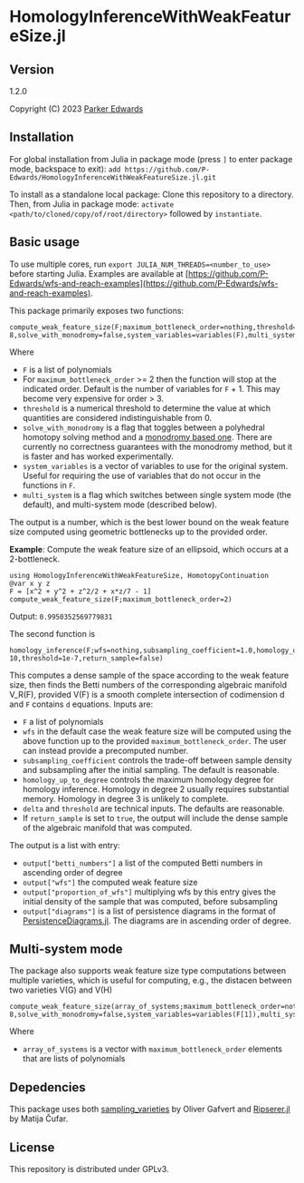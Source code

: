 HomologyInferenceWithWeakFeatureSize.jl
=======================================

Version
-------
1.2.0


Copyright (C) 2023 [Parker
Edwards](https://sites.nd.edu/parker-edwards/)


Installation
-------------
For global installation from Julia in package mode (press `]` to enter package mode, backspace to exit): `add https://github.com/P-Edwards/HomologyInferenceWithWeakFeatureSize.jl.git`

To install as a standalone local package: Clone this repository to a directory. Then, from Julia in package mode: `activate <path/to/cloned/copy/of/root/directory>` followed by `instantiate`. 


Basic usage
------
To use multiple cores, run `export JULIA_NUM_THREADS=<number_to_use>` before starting Julia. Examples are available at [https://github.com/P-Edwards/wfs-and-reach-examples](https://github.com/P-Edwards/wfs-and-reach-examples).


This package primarily exposes two functions: 

	compute_weak_feature_size(F;maximum_bottleneck_order=nothing,threshold=1e-8,solve_with_monodromy=false,system_variables=variables(F),multi_system=false)

Where 
* `F` is a list of polynomials
* For `maximum_bottleneck_order` >= 2 then the function will stop at the indicated order. Default is the number of variables for `F` + 1. This may become very expensive for order > 3. 
* `threshold` is a numerical threshold to determine the value at which quantities are considered indistinguishable from 0.
* `solve_with_monodromy` is a flag that toggles between a polyhedral homotopy solving method and a [monodromy based one](https://www.juliahomotopycontinuation.org/HomotopyContinuation.jl/stable/monodromy/). There are currently no correctness guarantees with the monodromy method, but it is faster and has worked experimentally.
* `system_variables` is a vector of variables to use for the original system. Useful for requiring the use of variables that do not occur in the functions in `F`.
* `multi_system` is a flag which switches between single system mode (the default), and multi-system mode (described below).

The output is a number, which is the best lower bound on the weak feature size computed using geometric bottlenecks up to the provided order. 

**Example**: Compute the weak feature size of an ellipsoid, which occurs at a 2-bottleneck.
	
	using HomologyInferenceWithWeakFeatureSize, HomotopyContinuation
	@var x y z
	F = [x^2 + y^2 + z^2/2 + x*z/7 - 1]
	compute_weak_feature_size(F;maximum_bottleneck_order=2)

Output: `0.9950352569779831`


The second function is
	
	homology_inference(F;wfs=nothing,subsampling_coefficient=1.0,homology_up_to_degree=1,maximum_bottleneck_order=nothing,delta=1e-10,threshold=1e-7,return_sample=false)

This computes a dense sample of the space according to the weak feature size, then finds the Betti numbers of the corresponding algebraic manifold V_R(F), provided V(F) is a smooth complete intersection of codimension d and `F` contains `d` equations. Inputs are: 

* `F` a list of polynomials 
* `wfs` in the default case the weak feature size will be computed using the above function up to the provided `maximum_bottleneck_order`. The user can instead provide a precomputed number. 
* `subsampling_coefficient` controls the trade-off between sample density and subsampling after the initial sampling. The default is reasonable. 
* `homology_up_to_degree` controls the maximum homology degree for homology inference. Homology in degree 2 usually requires substantial memory. Homology in degree 3 is unlikely to complete.
* `delta` and `threshold` are technical inputs. The defaults are reasonable. 
* If `return_sample` is set to `true`, the output will include the dense sample of the algebraic manifold that was computed. 


The output is a list with entry: 
* `output["betti_numbers"]` a list of the computed Betti numbers in ascending order of degree
* `output["wfs"]` the computed weak feature size
* `output["proportion_of_wfs"]` multiplying wfs by this entry gives the initial density of the sample that was computed, before subsampling
* `output["diagrams"]` is a list of persistence diagrams in the format of [PersistenceDiagrams.jl](https://github.com/mtsch/PersistenceDiagrams.jl). The diagrams are in ascending order of degree. 


Multi-system mode
-----------------
The package also supports weak feature size type computations between multiple varieties, which is useful for computing, e.g., the distacen between two varieties V(G) and V(H)

	compute_weak_feature_size(array_of_systems;maximum_bottleneck_order=nothing,threshold=1e-8,solve_with_monodromy=false,system_variables=variables(F[1]),multi_system=true)

Where 
* `array_of_systems` is a vector with `maximum_bottleneck_order` elements that are lists of polynomials

Depedencies
-----------
This package uses both [sampling_varieties](https://github.com/olivergafvert/sampling_varieties) by Oliver Gafvert and [Ripserer.jl](https://mtsch.github.io/Ripserer.jl/dev/) by Matija Čufar. 

License
-------
This repository is distributed under GPLv3. 
